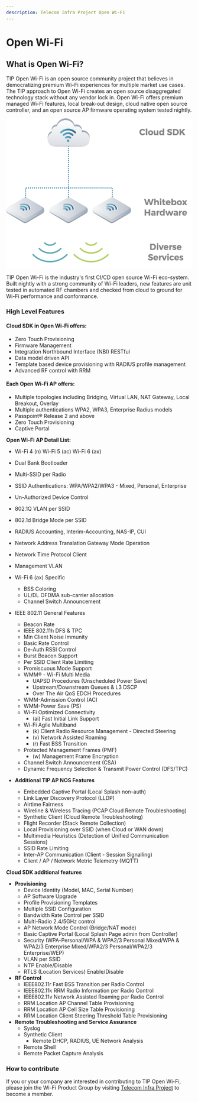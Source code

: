 ```yaml
---
description: Telecom Infra Project Open Wi-Fi
---
```


# Open Wi-Fi

## What is Open Wi-Fi?

TIP Open Wi-Fi is an open source community project that believes in democratizing premium Wi-Fi experiences for multiple market use cases. The TIP approach to Open Wi-Fi creates an open source disaggregated technology stack without any vendor lock in. Open Wi-Fi offers premium managed Wi-Fi features, local break-out design, cloud native open source controller, and an open source AP firmware operating system tested nightly.

![TIP Open Wi-Fi 1.x Solution](.gitbook/assets/image%20%285%29.png)

TIP Open Wi-Fi is the industry's first CI/CD open source Wi-Fi eco-system. Built nightly with a strong community of Wi-Fi leaders, new features are unit tested in automated RF chambers and checked from cloud to ground for Wi-Fi performance and conformance.

### High Level Features

#### Cloud SDK in Open Wi-Fi offers:

* Zero Touch Provisioning 
* Firmware Management
* Integration Northbound Interface \(NBI\) RESTful
* Data model driven API 
* Template based device provisioning with RADIUS profile management 
* Advanced RF control with RRM  

#### Each Open Wi-Fi AP offers:

* Multiple topologies including Bridging, Virtual LAN, NAT Gateway, Local Breakout, Overlay 
* Multiple authentications WPA2, WPA3, Enterprise Radius models
* Passpoint® Release 2 and above
* Zero Touch Provisioning 
* Captive Portal

**Open Wi-Fi AP Detail List:**

* Wi-Fi 4 \(n\) Wi-Fi 5 \(ac\) Wi-Fi 6 \(ax\) 
* Dual Bank Bootloader
* Multi-SSID per Radio
* SSID Authentications: WPA/WPA2/WPA3 - Mixed, Personal, Enterprise
* Un-Authorized Device Control
* 802.1Q VLAN per SSID 
* 802.1d Bridge Mode per SSID
* RADIUS Accounting, Interim-Accounting, NAS-IP, CUI
* Network Address Translation Gateway Mode Operation
* Network Time Protocol Client
* Management VLAN 
* Wi-Fi 6 \(ax\) Specific
  * BSS Coloring
  * UL/DL OFDMA sub-carrier allocation
  * Channel Switch Announcement
* IEEE 802.11 General Features

  * Beacon Rate 
  * IEEE 802.11h DFS & TPC 
  * Min Client Noise Immunity
  * Basic Rate Control
  * De-Auth RSSI Control
  * Burst Beacon Support
  * Per SSID Client Rate Limiting
  * Promiscuous Mode Support
  * WMM® - Wi-Fi Multi Media
    * UAPSD Procedures \(Unscheduled Power Save\) 
    * Upstream/Downstream Queues & L3 DSCP
    * Over The Air QoS EDCH Procedures
  * WMM-Admission Control \(AC\) 
  * WMM-Power Save \(PS\)
  * Wi-Fi Optimized Connectivity
    * \(ai\) Fast Initial Link Support
  * Wi-Fi Agile Multiband
    * \(k\) Client Radio Resource Management - Directed Steering
    * \(v\) Network Assisted Roaming
    * \(r\) Fast BSS Transition
  * Protected Management Frames \(PMF\) 
    * \(w\) Management Frame Encryption
  * Channel Switch Announcement \(CSA\)
  * Dynamic Frequency Selection & Transmit Power Control \(DFS/TPC\)

* **Additional TIP AP NOS Features**
  * Embedded Captive Portal \(Local Splash non-auth\)
  * Link Layer Discovery Protocol \(LLDP\)
  * Airtime Fairness
  * Wireline & Wireless Tracing \(PCAP Cloud Remote Troubleshooting\)
  * Synthetic Client \(Cloud Remote Troubleshooting\)
  * Flight Recorder \(Stack Remote Collection\)
  * Local Provisioning over SSID \(when Cloud or WAN down\)
  * Multimedia Heuristics \(Detection of Unified Communication Sessions\)
  * SSID Rate Limiting
  * Inter-AP Communication \(Client - Session Signalling\)
  * Client / AP / Network Metric Telemetry \(MQTT\)

**Cloud SDK additional features**

* **Provisioning** 
  * Device Identity \(Model, MAC, Serial Number\)
  * AP Software Upgrade
  * Profile Provisioning Templates
  * Multiple SSID Configuration
  * Bandwidth Rate Control per SSID
  * Multi-Radio 2.4/5GHz control
  * AP Network Mode Control \(Bridge/NAT mode\)
  * Basic Captive Portal \(Local Splash Page admin from Controller\)
  * Security \(WPA-Personal/WPA & WPA2/3 Personal Mixed/WPA & WPA2/3 Enterprise Mixed/WPA2/3 Personal/WPA2/3 Enterprise/WEP\)
  * VLAN per SSID
  * NTP Enable/Disable
  * RTLS \(Location Services\) Enable/Disable 
* **RF Control**
  * IEEE802.11r Fast BSS Transition per Radio Control
  * IEEE802.11k RRM Radio Information per Radio Control
  * IEEE802.11v Network Assisted Roaming per Radio Control
  * RRM Location AP Channel Table Provisioning
  * RRM Location AP Cell Size Table Provisioning
  * RRM Location Client Steering Threshold Table Provisioning 
* **Remote Troubleshooting and Service Assurance**
  * Syslog 
  * Synthetic Client
    * Remote DHCP, RADIUS, UE Network Analysis 
  * Remote Shell 
  * Remote Packet Capture Analysis

### **How to contribute**

If you or your company are interested in contributing to TIP Open Wi-Fi, please join the Wi-Fi Product Group by visiting [Telecom Infra Project](https://telecominfraproject.com/apply-for-membership/) to become a member.

